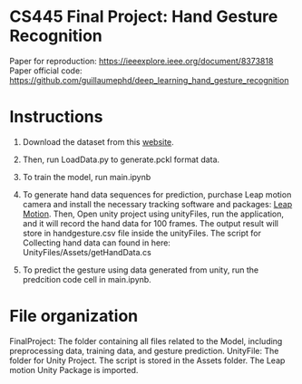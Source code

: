 # CS445 Final Project: Hand Gesture Recognition

Paper for reproduction: https://ieeexplore.ieee.org/document/8373818
Paper official code: https://github.com/guillaumephd/deep_learning_hand_gesture_recognition

# Instructions

1. Download the dataset from this [website](http://www-rech.telecom-lille.fr/shrec2017-hand/). <br>

2. Then, run LoadData.py to generate.pckl format data. <br>

3. To train the model, run main.ipynb <br>

4. To generate hand data sequences for prediction, purchase Leap motion camera and install the necessary tracking software and packages: [Leap Motion](https://developer.leapmotion.com/?_gl=1*1i38fke*_ga*MTA0MzE5MTQwNy4xNjc5MzQxNDEy*_ga_5G8B19JLWG*MTY4MzQ4MTA3OC4xNS4xLjE2ODM0ODEwODguNTAuMC4w). Then, Open unity project using unityFiles, run the application, and it will record the hand data for 100 frames. The output result will store in handgesture.csv file inside the unityFiles. The script for Collecting hand data can found in here: UnityFiles/Assets/getHandData.cs

5. To predict the gesture using data generated from unity, run the predcition code cell in main.ipynb.
    

# File organization
FinalProject: The folder containing all files related to the Model, including preprocessing data, training data, and gesture prediction. 
UnityFile: The folder for Unity Project. The script is stored in the Assets folder. The Leap motion Unity Package is imported. 
